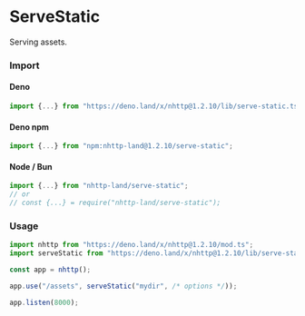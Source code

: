 # ServeStatic
Serving assets.

### Import
#### Deno
```ts
import {...} from "https://deno.land/x/nhttp@1.2.10/lib/serve-static.ts";
```
#### Deno npm
```ts
import {...} from "npm:nhttp-land@1.2.10/serve-static";
```
#### Node / Bun
```ts
import {...} from "nhttp-land/serve-static";
// or
// const {...} = require("nhttp-land/serve-static");
```

### Usage
```ts
import nhttp from "https://deno.land/x/nhttp@1.2.10/mod.ts";
import serveStatic from "https://deno.land/x/nhttp@1.2.10/lib/serve-static.ts";

const app = nhttp();

app.use("/assets", serveStatic("mydir", /* options */));

app.listen(8000);
```
